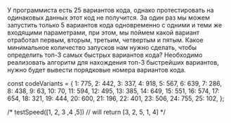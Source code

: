 У программиста есть 25 вариантов кода, однако протестировать на одинаковых
данных этот код не получится. За один раз мы
можем запустить только 5 вариантов кода одновременно с одними и теми же
входящими параметрами, при этом, мы поймем какой вариант отработал первым,
вторым, третьим, четвертым и пятым.
Какое минимальное количество запусков нам нужно сделать, чтобы определить топ-3
самых быстрых вариантов кода?
Необходимо реализовать алгоритм для нахождения топ-3 быстрейших вариантов,
нужно будет вывести порядковые номера вариантов кода.


const codeVariants = {
1:  775,  2: 442,  3: 337,  4: 918,  5: 567,
6:  639,  7: 286,  8: 438,  9: 63, 10: 70,
11: 594, 12: 495, 13: 385, 14: 649, 15: 551,
16: 574, 17: 654, 18: 321, 19: 444, 20: 600,
21: 196, 22: 401, 23: 506, 24: 755, 25: 102,
};




/* testSpeed([1, 2, 3 ,4 ,5]) // will return [3, 2, 5, 1, 4] 
*/
